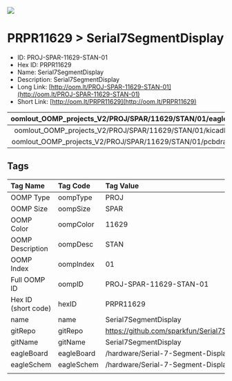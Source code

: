 


  
![][im]
# PRPR11629 > Serial7SegmentDisplay

- ID: PROJ-SPAR-11629-STAN-01
- Hex ID: PRPR11629
- Name: Serial7SegmentDisplay
- Description: Serial7SegmentDisplay
- Long Link: [http://oom.lt/PROJ-SPAR-11629-STAN-01](http://oom.lt/PROJ-SPAR-11629-STAN-01)
- Short Link: [http://oom.lt/PRPR11629](http://oom.lt/PRPR11629)
  

|oomlout_OOMP_projects_V2/PROJ/SPAR/11629/STAN/01/eagleImage.png|oomlout_OOMP_projects_V2/PROJ/SPAR/11629/STAN/01/eagleSchemImage.png|oomlout_OOMP_projects_V2/PROJ/SPAR/11629/STAN/01/kicadPcb3dFront.png|oomlout_OOMP_projects_V2/PROJ/SPAR/11629/STAN/01/kicadPcb3dBack.png|
| :---: | :---: | :---: | :---: |
|oomlout_OOMP_projects_V2/PROJ/SPAR/11629/STAN/01/kicadPcb3d.png|oomlout_OOMP_projects_V2/PROJ/SPAR/11629/STAN/01/bomBack.png|oomlout_OOMP_projects_V2/PROJ/SPAR/11629/STAN/01/bomFront.png|oomlout_OOMP_projects_V2/PROJ/SPAR/11629/STAN/01/pcbdraw.svg|
|oomlout_OOMP_projects_V2/PROJ/SPAR/11629/STAN/01/pcbdrawBack.svg||||

## Tags
  

|Tag Name|Tag Code|Tag Value|
| :--- | :--- | :--- |
|OOMP Type|oompType|PROJ|
|OOMP Size|oompSize|SPAR|
|OOMP Color|oompColor|11629|
|OOMP Description|oompDesc|STAN|
|OOMP Index|oompIndex|01|
|Full OOMP ID|oompID|PROJ-SPAR-11629-STAN-01|
|Hex ID (short code)|hexID|PRPR11629|
|name|name|Serial7SegmentDisplay|
|gitRepo|gitRepo|https://github.com/sparkfun/Serial7SegmentDisplay|
|gitName|gitName|Serial7SegmentDisplay|
|eagleBoard|eagleBoard|/hardware/Serial-7-Segment-Display.brd|
|eagleSchem|eagleSchem|/hardware/Serial-7-Segment-Display.sch|
||||



[im]: PROJ/SPAR/11629/STAN/01/kicadPcb3d_450.png
